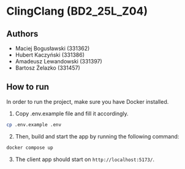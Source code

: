 # **ClingClang (BD2_25L_Z04)**

## Authors
- Maciej Bogusławski (331362)
- Hubert Kaczyński (331386)
- Amadeusz Lewandowski (331397)
- Bartosz Żelazko (331457)

## How to run
In order to run the project, make sure you have Docker installed.

1. Copy .env.example file and fill it accordingly.
```bash
cp .env.example .env
``` 

2. Then, build and start the app by running the following command:
```bash
docker compose up
```

3. The client app should start on `http://localhost:5173/`.